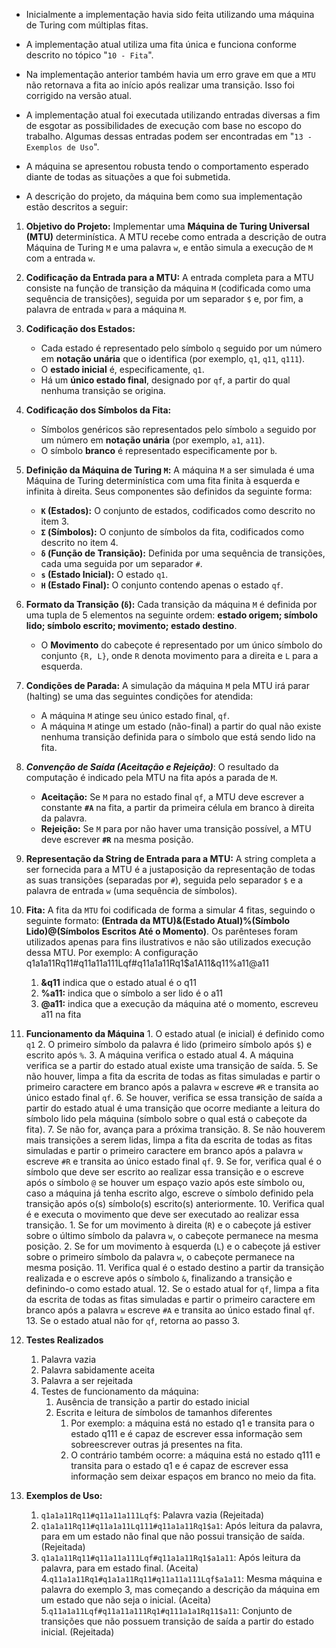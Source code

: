 - Inicialmente a implementação havia sido feita utilizando uma máquina de Turing com múltiplas fitas.
- A implementação atual utiliza uma fita única e funciona conforme descrito no tópico "`10 - Fita`".
- Na implementação anterior também havia um erro grave em que a `MTU` não retornava a fita ao início após realizar uma transição. Isso foi corrigido na versão atual.
- A implementação atual foi executada utilizando entradas diversas a fim de esgotar as possibilidades de execução com base no escopo do trabalho. Algumas dessas entradas podem ser encontradas em "`13 - Exemplos de Uso`".

- A máquina se apresentou robusta tendo o comportamento esperado diante de todas as situações a que foi submetida.

- A descrição do projeto, da máquina bem como sua implementação estão descritos a seguir:
 
1.  **Objetivo do Projeto:** Implementar uma **Máquina de Turing Universal (MTU)** determinística. A MTU recebe como entrada a descrição de outra Máquina de Turing `M` e uma palavra `w`, e então simula a execução de `M` com a entrada `w`.

2.  **Codificação da Entrada para a MTU:** A entrada completa para a MTU consiste na função de transição da máquina `M` (codificada como uma sequência de transições), seguida por um separador `$` e, por fim, a palavra de entrada `w` para a máquina `M`.

3.  **Codificação dos Estados:**
    * Cada estado é representado pelo símbolo `q` seguido por um número em **notação unária** que o identifica (por exemplo, `q1`, `q11`, `q111`).
    * O **estado inicial** é, especificamente, `q1`.
    * Há um **único estado final**, designado por `qf`, a partir do qual nenhuma transição se origina.

4.  **Codificação dos Símbolos da Fita:**
    * Símbolos genéricos são representados pelo símbolo `a` seguido por um número em **notação unária** (por exemplo, `a1`, `a11`).
    * O símbolo **branco** é representado especificamente por `b`.

5.  **Definição da Máquina de Turing `M`:** A máquina `M` a ser simulada é uma Máquina de Turing determinística com uma fita finita à esquerda e infinita à direita. Seus componentes são definidos da seguinte forma:
    * **`K` (Estados):** O conjunto de estados, codificados como descrito no item 3.
    * **`Σ` (Símbolos):** O conjunto de símbolos da fita, codificados como descrito no item 4.
    * **`δ` (Função de Transição):** Definida por uma sequência de transições, cada uma seguida por um separador `#`.
    * **`s` (Estado Inicial):** O estado `q1`.
    * **`H` (Estado Final):** O conjunto contendo apenas o estado `qf`.

6.  **Formato da Transição (`δ`):** Cada transição da máquina `M` é definida por uma tupla de 5 elementos na seguinte ordem: **estado origem; símbolo lido; símbolo escrito; movimento; estado destino**.
    * O **Movimento** do cabeçote é representado por um único símbolo do conjunto `{R, L}`, onde `R` denota movimento para a direita e `L` para a esquerda.

7.  **Condições de Parada:** A simulação da máquina `M` pela MTU irá parar (halting) se uma das seguintes condições for atendida:
    * A máquina `M` atinge seu único estado final, `qf`.
    * A máquina `M` atinge um estado (não-final) a partir do qual não existe nenhuma transição definida para o símbolo que está sendo lido na fita. 

8.  ***Convenção de Saída (Aceitação e Rejeição)***: O resultado da computação é indicado pela MTU na fita após a parada de `M`.
    * **Aceitação:** Se `M` para no estado final `qf`, a MTU deve escrever a constante **`#A`** na fita, a partir da primeira célula em branco à direita da palavra.
    * **Rejeição:** Se `M` para por não haver uma transição possível, a MTU deve escrever **`#R`** na mesma posição.

9.  **Representação da String de Entrada para a MTU:** A string completa a ser fornecida para a MTU é a justaposição da representação de todas as suas transições (separadas por `#`), seguida pelo separador `$` e a palavra de entrada `w` (uma sequência de símbolos).
   
10. **Fita:** 
    A fita da `MTU` foi codificada de forma a simular 4 fitas, seguindo o seguinte formato: **(Entrada da MTU)&(Estado Atual)%(Símbolo Lido)@(Símbolos Escritos Até o Momento)**. Os parênteses foram utilizados apenas para fins ilustrativos e não são utilizados execução dessa MTU.
	Por exemplo: 
	A configuração q1a1a11Rq11#q11a11a111Lqf#q11a1a11Rq1$a1A11&q11%a11@a11
    1. **&q11** indica que o estado atual é o q11
    2. **%a11:** indica que o símbolo a ser lido é o a11
    3. **@a11:** indica que a execução da máquina até o momento, escreveu a11 na fita

11. **Funcionamento da Máquina**
		1. O estado atual (e inicial) é definido como `q1`
        2. O primeiro símbolo da palavra é lido (primeiro símbolo após `$`) e escrito após `%`.
        3. A máquina verifica o estado atual
        4. A máquina verifica se a partir do estado atual existe uma transição de saída.
        5. Se não houver, limpa a fita da escrita de todas as fitas simuladas e partir o primeiro caractere em branco após a palavra `w` escreve `#R` e transita ao único estado final `qf`.
        6. Se houver, verifica se essa transição de saída a partir do estado atual é uma transição que ocorre mediante a leitura do símbolo lido pela máquina (símbolo sobre o qual está o cabeçote da fita).
        7. Se não for, avança para a próxima transição.
        8. Se não houverem mais transições a serem lidas, limpa a fita da escrita de todas as fitas simuladas e partir o primeiro caractere em branco após a palavra `w` escreve `#R` e transita ao único estado final `qf`.
        9. Se for, verifica qual é o símbolo que deve ser escrito ao realizar essa transição e o escreve após o símbolo `@` se houver um espaço vazio após este símbolo ou, caso a máquina já tenha escrito algo, escreve o símbolo definido pela transição após o(s) símbolo(s) escrito(s) anteriormente.
        10. Verifica qual é e executa o movimento que deve ser executado ao realizar essa transição.
            1. Se for um movimento à direita (`R`) e o cabeçote já estiver sobre o último símbolo da palavra `w`, o cabeçote permanece na mesma posição.
            2. Se for um movimento à esquerda (`L`) e o cabeçote já estiver sobre o primeiro símbolo da palavra `w`, o cabeçote permanece na mesma posição.
		11. Verifica qual é o estado destino a partir da transição realizada e o escreve após o símbolo `&`, finalizando a transição e definindo-o como estado atual.
		12. Se o estado atual for `qf`, limpa a fita da escrita de todas as fitas simuladas e partir o primeiro caractere em branco após a palavra `w` escreve `#A` e transita ao único estado final `qf`.
		13. Se o estado atual não for `qf`, retorna ao passo 3.

12. **Testes Realizados**
    1. Palavra vazia
    2. Palavra sabidamente aceita
    3. Palavra a ser rejeitada
    4. Testes de funcionamento da máquina:
        1. Ausência de transição a partir do estado inicial
        2. Escrita e leitura de símbolos de tamanhos diferentes
            1. Por exemplo: a máquina está no estado q1 e transita para o estado q111 e é capaz de escrever essa informação sem sobreescrever outras já presentes na fita.
            2. O contrário também ocorre: a máquina está no estado q111 e transita para o estado q1 e é capaz de escrever essa informação sem deixar espaços em branco no meio da fita.

13. **Exemplos de Uso:**
    1.  `q1a1a11Rq11#q11a11a111Lqf$`: Palavra vazia (Rejeitada)
    2.  `q1a1a11Rq11#q11a1a11Lq111#q11a1a11Rq1$a1`: Após leitura da  palavra, para em um estado não final que não possui transição de saída.(Rejeitada)
    3. `q1a1a11Rq11#q11a11a111Lqf#q11a1a11Rq1$a1a11`: Após leitura da  palavra, para em estado final. (Aceita)
    4.`q11a1a11Rq1#q1a1a11Rq11#q11a11a111Lqf$a1a11`: Mesma máquina e palavra do exemplo 3, mas começando a descrição da máquina em um estado que não seja o inicial. (Aceita)
	5.`q11a1a11Lqf#q11a11a111Rq1#q111a1a1Rq11$a11`: Conjunto de transições que não possuem transição de saída a partir do estado inicial. (Rejeitada)
